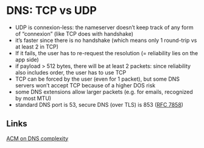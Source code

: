 # DNS: TCP vs UDP

- UDP is connexion-less: the nameserver doesn’t keep track of any form of “connexion” (like TCP does with handshake)
- it’s faster since there is no handshake (which means only 1 round-trip vs at least 2 in TCP)
- If it fails, the user has to re-request the resolution (= reliability lies on the app side)
- if payload > 512 bytes, there will be at least 2 packets: since reliability also includes order, the user has to use TCP
- TCP can be forced by the user (even for 1 packet), but some DNS servers won’t accept TCP because of a higher DOS risk
- some DNS extensions allow larger packets (e.g. for emails, recognized by most MTU)
- standard DNS port is 53, secure DNS (over TLS) is 853 ([RFC 7858](https://tools.ietf.org/html/rfc7858))

## Links

[ACM on DNS complexity](https://queue.acm.org/detail.cfm?id=1242499)